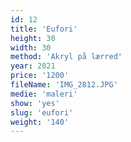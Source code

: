 ```yaml
---
id: 12
title: 'Eufori'
height: 30
width: 30
method: 'Akryl på lærred'
year: 2021
price: '1200'
fileName: 'IMG_2812.JPG'
medie: 'maleri'
show: 'yes'
slug: 'eufori'
weight: '140'
---
```

